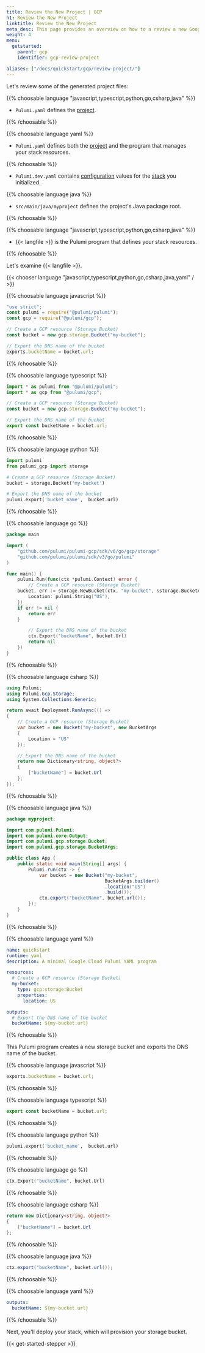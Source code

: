 ```yaml
---
title: Review the New Project | GCP
h1: Review the New Project
linktitle: Review the New Project
meta_desc: This page provides an overview on how to a review a new Google Cloud project.
weight: 4
menu:
  getstarted:
    parent: gcp
    identifier: gcp-review-project

aliases: ["/docs/quickstart/gcp/review-project/"]
---
```


Let's review some of the generated project files:

{{% choosable language "javascript,typescript,python,go,csharp,java" %}}

- `Pulumi.yaml` defines the [project](/docs/intro/concepts/project).

{{% /choosable %}}

{{% choosable language yaml %}}

- `Pulumi.yaml` defines both the [project](/docs/intro/concepts/project) and the program that manages your stack resources.

{{% /choosable %}}

- `Pulumi.dev.yaml` contains [configuration](/docs/intro/concepts/config) values for the [stack](/docs/intro/concepts/stack) you initialized.

{{% choosable language java %}}

- `src/main/java/myproject` defines the project's Java package root.

{{% /choosable %}}

{{% choosable language "javascript,typescript,python,go,csharp,java" %}}

<!-- The wrapping spans are infortunately necessary here; without them, the renderer gets confused and generates invalid markup. -->
- <span>{{< langfile >}}</span> is the Pulumi program that defines your stack resources.

{{% /choosable %}}

Let's examine {{< langfile >}}.

{{< chooser language "javascript,typescript,python,go,csharp,java,yaml" / >}}

{{% choosable language javascript %}}

```javascript
"use strict";
const pulumi = require("@pulumi/pulumi");
const gcp = require("@pulumi/gcp");

// Create a GCP resource (Storage Bucket)
const bucket = new gcp.storage.Bucket("my-bucket");

// Export the DNS name of the bucket
exports.bucketName = bucket.url;
```

{{% /choosable %}}

{{% choosable language typescript %}}

```typescript
import * as pulumi from "@pulumi/pulumi";
import * as gcp from "@pulumi/gcp";

// Create a GCP resource (Storage Bucket)
const bucket = new gcp.storage.Bucket("my-bucket");

// Export the DNS name of the bucket
export const bucketName = bucket.url;
```

{{% /choosable %}}

{{% choosable language python %}}

```python
import pulumi
from pulumi_gcp import storage

# Create a GCP resource (Storage Bucket)
bucket = storage.Bucket('my-bucket')

# Export the DNS name of the bucket
pulumi.export('bucket_name',  bucket.url)
```

{{% /choosable %}}

{{% choosable language go %}}

```go
package main

import (
    "github.com/pulumi/pulumi-gcp/sdk/v6/go/gcp/storage"
    "github.com/pulumi/pulumi/sdk/v3/go/pulumi"
)

func main() {
    pulumi.Run(func(ctx *pulumi.Context) error {
        // Create a GCP resource (Storage Bucket)
	bucket, err := storage.NewBucket(ctx, "my-bucket", &storage.BucketArgs{
	    Location: pulumi.String("US"),
	})
	if err != nil {
	    return err
	}

        // Export the DNS name of the bucket
        ctx.Export("bucketName", bucket.Url)
        return nil
    })
}
```

{{% /choosable %}}

{{% choosable language csharp %}}

```csharp
using Pulumi;
using Pulumi.Gcp.Storage;
using System.Collections.Generic;

return await Deployment.RunAsync(() =>
{
    // Create a GCP resource (Storage Bucket)
    var bucket = new Bucket("my-bucket", new BucketArgs
    {
        Location = "US"
    });

    // Export the DNS name of the bucket
    return new Dictionary<string, object?>
    {
        ["bucketName"] = bucket.Url
    };
});

```

{{% /choosable %}}

{{% choosable language java %}}

```java
package myproject;

import com.pulumi.Pulumi;
import com.pulumi.core.Output;
import com.pulumi.gcp.storage.Bucket;
import com.pulumi.gcp.storage.BucketArgs;

public class App {
    public static void main(String[] args) {
        Pulumi.run(ctx -> {
            var bucket = new Bucket("my-bucket",
                                    BucketArgs.builder()
                                    .location("US")
                                    .build());
            ctx.export("bucketName", bucket.url());
        });
    }
}
```

{{% /choosable %}}

{{% choosable language yaml %}}

```yaml
name: quickstart
runtime: yaml
description: A minimal Google Cloud Pulumi YAML program

resources:
  # Create a GCP resource (Storage Bucket)
  my-bucket:
    type: gcp:storage:Bucket
    properties:
      location: US

outputs:
  # Export the DNS name of the bucket
  bucketName: ${my-bucket.url}
```

{{% /choosable %}}

This Pulumi program creates a new storage bucket and exports the DNS name of the bucket.

{{% choosable language javascript %}}

```javascript
exports.bucketName = bucket.url;
```

{{% /choosable %}}

{{% choosable language typescript %}}

```typescript
export const bucketName = bucket.url;
```

{{% /choosable %}}

{{% choosable language python %}}

```python
pulumi.export('bucket_name',  bucket.url)
```

{{% /choosable %}}

{{% choosable language go %}}

```go
ctx.Export("bucketName", bucket.Url)
```

{{% /choosable %}}

{{% choosable language csharp %}}

```csharp
return new Dictionary<string, object?>
{
    ["bucketName"] = bucket.Url
};
```

{{% /choosable %}}

{{% choosable language java %}}

```java
ctx.export("bucketName", bucket.url());
```

{{% /choosable %}}

{{% choosable language yaml %}}

```yaml
outputs:
  bucketName: ${my-bucket.url}
```

{{% /choosable %}}

Next, you'll deploy your stack, which will provision your storage bucket.

{{< get-started-stepper >}}
